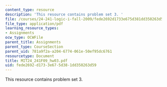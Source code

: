 ```yaml
---
content_type: resource
description: 'This resource contains problem set 3. '
file: /courses/24-241-logic-i-fall-2009/fede2692d1733e675d381dd350263d59_MIT24_241F09_hw03.pdf
file_type: application/pdf
learning_resource_types:
- Assignments
ocw_type: OCWFile
parent_title: Assignments
parent_type: CourseSection
parent_uid: 781a9f2a-a204-6774-061e-50ef95dc6761
resourcetype: Document
title: MIT24_241F09_hw03.pdf
uid: fede2692-d173-3e67-5d38-1dd350263d59
---
```

This resource contains problem set 3. 

